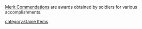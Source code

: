 [Merit Commendations](Merit_Commendations.md) are awards
obtained by soldiers for various accomplishments.

[category:Game Items](category:Game_Items.md)
